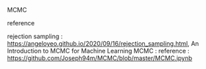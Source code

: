 MCMC

reference

rejection sampling : https://angeloyeo.github.io/2020/09/16/rejection_sampling.html, An Introduction to MCMC for Machine Learning
MCMC : reference : https://github.com/Joseph94m/MCMC/blob/master/MCMC.ipynb
